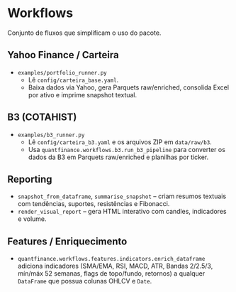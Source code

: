 # Workflows

Conjunto de fluxos que simplificam o uso do pacote.

## Yahoo Finance / Carteira

- `examples/portfolio_runner.py`
  - Lê `config/carteira_base.yaml`.
  - Baixa dados via Yahoo, gera Parquets raw/enriched, consolida Excel por ativo e imprime snapshot textual.

## B3 (COTAHIST)

- `examples/b3_runner.py`
  - Lê `config/carteira_b3.yaml` e os arquivos ZIP em `data/raw/b3`.
  - Usa `quantfinance.workflows.b3.run_b3_pipeline` para converter os dados da B3 em Parquets raw/enriched e planilhas por ticker.

## Reporting

- `snapshot_from_dataframe`, `summarise_snapshot` – criam resumos textuais com tendências, suportes, resistências e Fibonacci.
- `render_visual_report` – gera HTML interativo com candles, indicadores e volume.

## Features / Enriquecimento

- `quantfinance.workflows.features.indicators.enrich_dataframe` adiciona indicadores (SMA/EMA, RSI, MACD, ATR, Bandas 2/2.5/3, mín/máx 52 semanas, flags de topo/fundo, retornos) a qualquer `DataFrame` que possua colunas OHLCV e `Date`.
